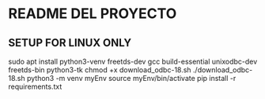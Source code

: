 # README DEL PROYECTO

## SETUP FOR LINUX ONLY
sudo apt install python3-venv freetds-dev gcc build-essential unixodbc-dev freetds-bin python3-tk
chmod +x download_odbc-18.sh
./download_odbc-18.sh
python3 -m venv myEnv
source myEnv/bin/activate
pip install -r requirements.txt
